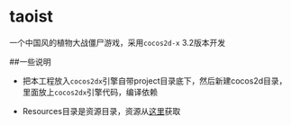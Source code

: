 # taoist
 一个中国风的植物大战僵尸游戏，采用`cocos2d-x` 3.2版本开发

##一些说明

  * 把本工程放入`cocos2dx`引擎自带project目录底下，然后新建cocos2d目录，里面放上`cocos2dx`引擎代码，编译依赖 

  * Resources目录是资源目录，资源从[这里](http://pan.baidu.com/s/1slPfzq9)获取

